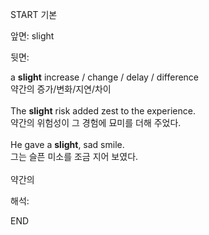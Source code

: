 START
기본

앞면:
slight


뒷면:
<div>a <b>slight</b> increase / change / delay / difference</div><div>약간의 증가/변화/지연/차이</div><div><br></div><div><div>The <strong>slight</strong> risk added zest to the experience. </div><div><div>약간의 위험성이 그 경험에 묘미를 더해 주었다.</div></div></div><div><br></div><div><div>He gave a <strong>slight</strong>, sad smile. </div><div><div>그는 슬픈 미소를 조금 지어 보였다.</div></div></div><div><br></div><div>약간의</div>


해석:

END